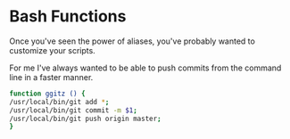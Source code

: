 Bash Functions
==============


Once you've seen the power of aliases, you've probably wanted to customize your scripts.

For me I've always wanted to be able to push commits from the command line in a faster manner.


```bash
function ggitz () {
/usr/local/bin/git add *;
/usr/local/bin/git commit -m $1;
/usr/local/bin/git push origin master;
}
```

